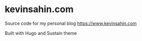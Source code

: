 # kevinsahin.com
Source code for my personal blog https://www.kevinsahin.com

Built with Hugo and Sustain theme
